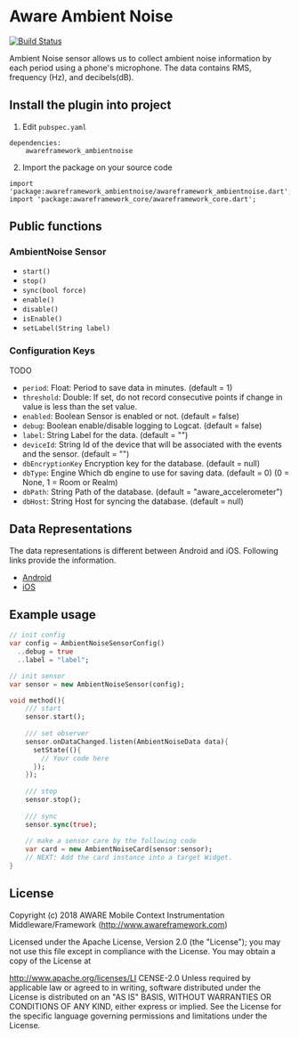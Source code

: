 # Aware Ambient Noise

[![Build Status](https://travis-ci.org/awareframework/awareframework_ambientnoise.svg?branch=master)](https://travis-ci.org/awareframework/awareframework_ambientnoise)

Ambient Noise sensor allows us to collect ambient noise information by each period using a phone's microphone.
The data contains RMS, frequency (Hz), and decibels(dB).

## Install the plugin into project
1. Edit `pubspec.yaml`
```
dependencies:
    awareframework_ambientnoise
```

2. Import the package on your source code
```
import 'package:awareframework_ambientnoise/awareframework_ambientnoise.dart';
import 'package:awareframework_core/awareframework_core.dart';
```

## Public functions
### AmbientNoise Sensor
- `start()`
- `stop()` 
- `sync(bool force)`
- `enable()`
- `disable()`
- `isEnable()`
- `setLabel(String label)`

### Configuration Keys
TODO
- `period`: Float: Period to save data in minutes. (default = 1)
- `threshold`: Double: If set, do not record consecutive points if change in value is less than the set value.
- `enabled`: Boolean Sensor is enabled or not. (default = false)
- `debug`: Boolean enable/disable logging to Logcat. (default = false)
- `label`: String Label for the data. (default = "")
- `deviceId`: String Id of the device that will be associated with the events and the sensor. (default = "")
- `dbEncryptionKey` Encryption key for the database. (default = null)
- `dbType`: Engine Which db engine to use for saving data. (default = 0) (0 = None, 1 = Room or Realm)
- `dbPath`: String Path of the database. (default = "aware_accelerometer")
- `dbHost`: String Host for syncing the database. (default = null)

## Data Representations
The data representations is different between Android and iOS. Following links provide the information.
- [Android](https://github.com/awareframework/com.awareframework.android.sensor.ambientnoise)
- [iOS](https://github.com/awareframework/com.awareframework.ios.sensor.ambientnoise)

## Example usage
```dart
// init config
var config = AmbientNoiseSensorConfig()
  ..debug = true
  ..label = "label";

// init sensor
var sensor = new AmbientNoiseSensor(config);

void method(){
    /// start 
    sensor.start();
    
    /// set observer
    sensor.onDataChanged.listen(AmbientNoiseData data){
      setState((){
        // Your code here
      });
    });
    
    /// stop
    sensor.stop();
    
    /// sync
    sensor.sync(true);  
    
    // make a sensor care by the following code
    var card = new AmbientNoiseCard(sensor:sensor);
    // NEXT: Add the card instance into a target Widget.
}

```

## License
Copyright (c) 2018 AWARE Mobile Context Instrumentation Middleware/Framework (http://www.awareframework.com)

Licensed under the Apache License, Version 2.0 (the "License"); you may not use this file except in compliance with the License. You may obtain a copy of the License at

http://www.apache.org/licenses/LI
CENSE-2.0 Unless required by applicable law or agreed to in writing, software distributed under the License is distributed on an "AS IS" BASIS, WITHOUT WARRANTIES OR CONDITIONS OF ANY KIND, either express or implied. See the License for the specific language governing permissions and limitations under the License.
